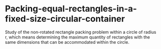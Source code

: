# Packing-equal-rectangles-in-a-fixed-size-circular-container

Study of the non-rotated rectangle packing problem within a circle of radius r, which means determining the maximum quantity of rectangles with the same dimensions that can be accommodated within the circle.
